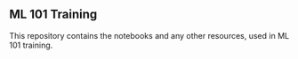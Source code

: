## ML 101 Training

This repository contains the notebooks and any other resources, used in ML 101 training.
